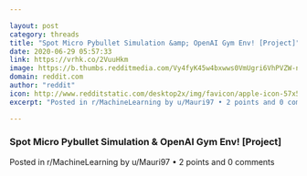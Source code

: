 ```yaml
---

layout: post
category: threads
title: "Spot Micro Pybullet Simulation &amp; OpenAI Gym Env! [Project]"
date: 2020-06-29 05:57:33
link: https://vrhk.co/2VuuHkm
image: https://b.thumbs.redditmedia.com/Vy4fyK45w4bxwws0VmUgri6VhPVZW-n38V_uy4T9z6A.jpg
domain: reddit.com
author: "reddit"
icon: http://www.redditstatic.com/desktop2x/img/favicon/apple-icon-57x57.png
excerpt: "Posted in r/MachineLearning by u/Mauri97 • 2 points and 0 comments"

---
```


### Spot Micro Pybullet Simulation &amp; OpenAI Gym Env! [Project]

Posted in r/MachineLearning by u/Mauri97 • 2 points and 0 comments